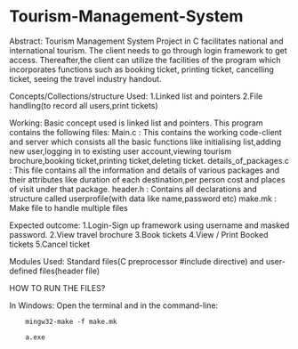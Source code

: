 # Tourism-Management-System
Abstract:
  Tourism Management System Project in C facilitates national and international tourism. The client needs to go through login       framework to get access. Thereafter,the client can utilize the facilities of the program which incorporates functions such as     booking ticket, printing ticket, cancelling ticket, seeing the travel industry handout.

Concepts/Collections/structure Used:
  1.Linked list and pointers
  2.File handling(to record all users,print tickets)

Working:
  Basic concept used is linked list and pointers.
  This program contains the following files: 
    Main.c : This contains the working code-client and server which consists all the basic functions like initialising list,adding new user,logging in to existing user account,viewing tourism brochure,booking ticket,printing ticket,deleting ticket.
    details_of_packages.c : This file contains all the information and details of various packages and their attributes like duration of each destination,per person cost and places of visit under that package.
    header.h : Contains all declarations and structure called userprofile(with data like name,password etc)
    make.mk : Make file to handle multiple files

Expected outcome:
  1.Login-Sign up framework using username and masked password.
  2.View travel brochure
  3.Book tickets
  4.View / Print Booked tickets
  5.Cancel ticket
  
Modules Used:
  Standard files(C preprocessor #include directive) and user-defined files(header file)
  
HOW TO RUN THE FILES?

  In Windows:
    Open the terminal and in the command-line:
    
        mingw32-make -f make.mk
        
        a.exe
